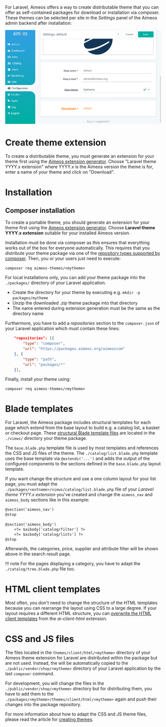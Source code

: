 For Laravel, Aimeos offers a way to create distributable theme that you can offer as self-contained packages for download or installation via composer. These themes can be selected per site in the *Settings* panel of the Aimeos admin backend after installation:

![Aimeos theme selector in Settings panel](backend-settings-themes.png)

# Create theme extension

To create a distributable theme, you must generate an extension for your theme first using the [Aimeos extension generator](https://aimeos.org/extensions). Choose "Laravel theme YYYY.x extension" where YYYY.x is the Aimeos version the theme is for, enter a name of your theme and click on "Download".

# Installation

## Composer installation

To create a portable theme, you should generate an extension for your theme first using the [Aimeos extension generator](https://aimeos.org/extensions). Choose **Laravel theme YYYY.x extension** suitable for your installed Aimeos version.

Installation must be done via composer as this ensures that everything works out of the box for everyone automatically. This requires that you distribute your theme package via one of the [repository types supported by composer](https://getcomposer.org/doc/05-repositories.md). Then, you or your users just need to execute:

```
composer req aimeos-themes/<mytheme>
```

For local installations only, you can add your theme package into the `./packages/` directory of your Laravel application.

* Create the directory for your theme by executing e.g. `mkdir -p packages/mytheme`
* Unzip the downloaded .zip theme package into that directory
* The name entered during extension generation must be the same as the directory name

Furthermore, you have to add a *repositories* section to the `composer.json` of your Laravel application which must contain these lines:

```json
    "repositories": [{
        "type": "composer",
        "url": "https://packages.aimeos.org/aimeoscom"
    }, {
        "type": "path",
        "url": "packages/*"
    }],
```

Finally, install your theme using:

```
composer req aimeos-themes/<mytheme>
```

# Blade templates

For Laravel, the Aimeos package includes structural templates for each page which extend from the base layout to build e.g. a catalog list, a basket or checkout page. These [structural Blade template files](https://github.com/aimeos/aimeos-laravel/tree/master/src/views) are located in the `./views/` directory your theme package.

The `base.blade.php` template file is used by most templates and references the CSS and JS files of the theme. The `./catalog/list.blade.php` template uses the base template via `@extends('...')` and adds the output of the configured components to the sections defined in the `base.blade.php` layout template.

If you want change the structure and use a one column layout for your list page, you must adapt the `./packages/<extname>/views/catalog/list.blade.php` file of your *Laravel theme YYYY.x extension* you've created and change the `aimeos_nav` and `aimeos_body` sections like in this example:

```blade
@section('aimeos_nav')
@stop

@section('aimeos_body')
	<?= $aibody['catalog/filter'] ?>
	<?= $aibody['catalog/lists'] ?>
@stop
```

Afterwards, the categories, price, supplier and attribute filter will be shown above in the search result page.

!!! note
    For the pages displaying a category, you have to adapt the `./catalog/tree.blade.php` file too.

# HTML client templates

Most often, you don't need to change the structure of the HTML templates because you can rearrange the layout using CSS to a large degree. If your layout requires a different HTML structure, you can [overwrite the HTML client templates](../frontend/html/overwrite-templates.md) from the *ai-client-html* extension.

# CSS and JS files

The files located in the `themes/client/html/<mytheme>` directory of your Aimeos theme extension for Laravel are distributed within the package but are not used. Instead, the will be automatically copied to the `./public/vendor/shop/<mytheme>` directory of your Laravel application by the last `composer` command.

For development, you will change the files in the `./public/vendor/shop/<mytheme>` directory but for distributing them, you have to add them to the `./packages/<mytheme>/themes/client/html/<mytheme>` again and push their changes into the package repository.

For more information about how to adapt the CSS and JS theme files, please read the article for [creating themes](../frontend/html/create-themes.md).
